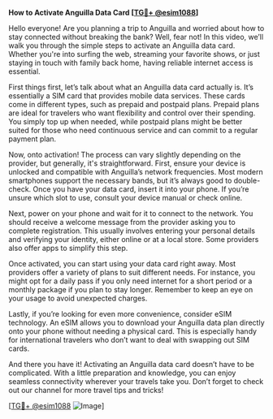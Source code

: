 **How to Activate Anguilla Data Card [[TG💪+ @esim1088](https://t.me/s/esim1088)]**

Hello everyone! Are you planning a trip to Anguilla and worried about how to stay connected without breaking the bank? Well, fear not! In this video, we’ll walk you through the simple steps to activate an Anguilla data card. Whether you're into surfing the web, streaming your favorite shows, or just staying in touch with family back home, having reliable internet access is essential.

First things first, let’s talk about what an Anguilla data card actually is. It’s essentially a SIM card that provides mobile data services. These cards come in different types, such as prepaid and postpaid plans. Prepaid plans are ideal for travelers who want flexibility and control over their spending. You simply top up when needed, while postpaid plans might be better suited for those who need continuous service and can commit to a regular payment plan.

Now, onto activation! The process can vary slightly depending on the provider, but generally, it's straightforward. First, ensure your device is unlocked and compatible with Anguilla’s network frequencies. Most modern smartphones support the necessary bands, but it’s always good to double-check. Once you have your data card, insert it into your phone. If you’re unsure which slot to use, consult your device manual or check online.

Next, power on your phone and wait for it to connect to the network. You should receive a welcome message from the provider asking you to complete registration. This usually involves entering your personal details and verifying your identity, either online or at a local store. Some providers also offer apps to simplify this step.

Once activated, you can start using your data card right away. Most providers offer a variety of plans to suit different needs. For instance, you might opt for a daily pass if you only need internet for a short period or a monthly package if you plan to stay longer. Remember to keep an eye on your usage to avoid unexpected charges.

Lastly, if you’re looking for even more convenience, consider eSIM technology. An eSIM allows you to download your Anguilla data plan directly onto your phone without needing a physical card. This is especially handy for international travelers who don’t want to deal with swapping out SIM cards.

And there you have it! Activating an Anguilla data card doesn’t have to be complicated. With a little preparation and knowledge, you can enjoy seamless connectivity wherever your travels take you. Don’t forget to check out our channel for more travel tips and tricks!

[[TG💪+ @esim1088](https://t.me/s/esim1088) ![Image](https://i.postimg.cc/Y0z9fWf4/image.png)]